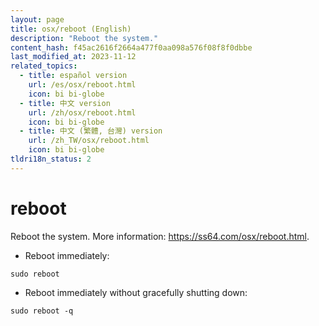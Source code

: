 ```yaml
---
layout: page
title: osx/reboot (English)
description: "Reboot the system."
content_hash: f45ac2616f2664a477f0aa098a576f08f8f0dbbe
last_modified_at: 2023-11-12
related_topics:
  - title: español version
    url: /es/osx/reboot.html
    icon: bi bi-globe
  - title: 中文 version
    url: /zh/osx/reboot.html
    icon: bi bi-globe
  - title: 中文 (繁體, 台灣) version
    url: /zh_TW/osx/reboot.html
    icon: bi bi-globe
tldri18n_status: 2
---
```

# reboot

Reboot the system.
More information: <https://ss64.com/osx/reboot.html>.

- Reboot immediately:

`sudo reboot`

- Reboot immediately without gracefully shutting down:

`sudo reboot -q`
